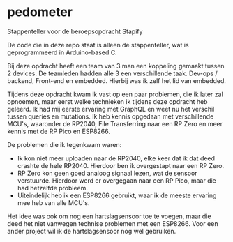 # pedometer
Stappenteller voor de beroepsopdracht Stapify

De code die in deze repo staat is alleen de stappenteller, wat is geprogrammeerd in Arduino-based C.

Bij deze opdracht heeft een team van 3 man een koppeling gemaakt tussen 2 devices. De teamleden hadden alle 3 een verschillende taak. Dev-ops / backend, Front-end en embedded. Hierbij was ik zelf het lid van embedded.

Tijdens deze opdracht kwam ik vast op een paar problemen, die ik later zal opnoemen, maar eerst welke technieken ik tijdens deze opdracht heb geleerd. Ik had mij eerste ervaring met GraphQL en weet nu het verschil tussen queries en mutations. Ik heb kennis opgedaan met verschillende MCU's, waaronder de RP2040, File Transferring naar een RP Zero en meer kennis met de RP Pico en ESP8266.

De problemen die ik tegenkwam waren:
- Ik kon niet meer uploaden naar de RP2040, elke keer dat ik dat deed crashte de hele RP2040. Hierdoor ben ik overgestapt naar een RP Zero.
- RP Zero kon geen goed analoog signaal lezen, wat de sensoor verstuurde. Hierdoor werd er overgegaan naar een RP Pico, maar die had hetzelfde probleem.
- Uiteindelijk heb ik een ESP8266 gebruikt, waar ik de meeste ervaring mee heb van alle MCU's.

Het idee was ook om nog een hartslagsensoor toe te voegen, maar die deed het niet vanwegen technise problemen met een ESP8266. Voor een ander project wil ik de hartslagsensoor nog wel gebruiken.
